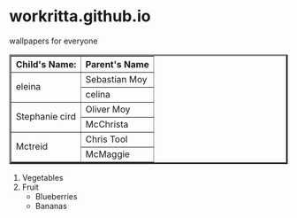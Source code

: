 # workritta.github.io
wallpapers for everyone
<!DOCTYPE html>
<table border="3">
	<tr>
		<th>Child's Name:</th><th>Parent's Name</th>
	</tr>
	<tr>
		<td rowspan="2">eleina</td><td> Sebastian Moy</td></tr>
	<tr>
		<td>celina</td> </tr>
	<tr>
		<td rowspan="2">Stephanie cird</td><td>Oliver Moy</td>
	</tr>
	<tr>
<td>McChrista</td>
</tr>
<tr>
      <td rowspan="2">Mctreid</td> <td>Chris Tool</td>
</tr>
	<tr>
		<td>McMaggie</td>
	</tr>
</table>
<ol>		
    <li>Vegetables</li>	
    <li>Fruit
       <ul>				
          <li>Blueberries</li>
	  <li>Bananas</li>
       </ul>
    </li>
</ol>
